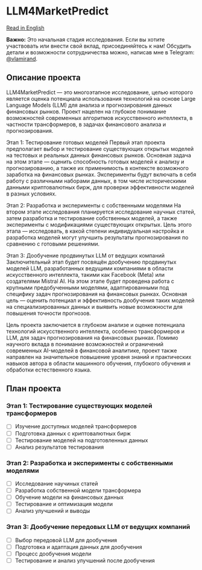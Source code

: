 # LLM4MarketPredict

[Read in English](./README.md)

**Важно:** Это начальная стадия исследования. Если вы хотите участвовать или внести свой вклад, присоединяйтесь к нам! Обсудить детали и возможности сотрудничества можно, написав мне в Telegram: [@vlamirand](https://t.me/vlamirand).

## Описание проекта
LLM4MarketPredict — это многоэтапное исследование, целью которого является оценка потенциала использования технологий на основе Large Language Models (LLM) для анализа и прогнозирования данных финансовых рынков. Проект нацелен на глубокое понимание возможностей современных алгоритмов искусственного интеллекта, в частности трансформеров, в задачах финансового анализа и прогнозирования.

Этап 1: Тестирование готовых моделей
Первый этап проекта предполагает выбор и тестирование существующих открытых моделей на тестовых и реальных данных финансовых рынков. Основная задача на этом этапе — оценить способность готовых моделей к анализу и прогнозированию, а также их применимость в контексте возможного заработка на финансовых рынках. Эксперименты будут включать в себя работу с различными наборами данных, в том числе историческими данными криптовалютных бирж, для проверки эффективности моделей в разных условиях.

Этап 2: Разработка и эксперименты с собственными моделями
На втором этапе исследования планируется исследование научных статей, затем разработка и тестирование собственных моделей, а также эксперименты с модификациями существующих открытых. Цель этого этапа — исследовать, в какой степени индивидуальная настройка и разработка моделей могут улучшить результаты прогнозирования по сравнению с готовыми решениями.

Этап 3: Дообучение продвинутых LLM от ведущих компаний
Заключительный этап будет посвящён дообучению продвинутых моделей LLM, разработанных ведущими компаниями в области искусственного интеллекта, такими как Facebook (Meta) или создателями Mistral AI. На этом этапе будет проведена работа с крупными предобученными моделями, адаптированными под специфику задач прогнозирования на финансовых рынках. Основная цель — оценить потенциал и эффективность дообучения таких моделей на специализированных данных и выявить новые возможности для повышения точности прогнозов.

Цель проекта заключается в глубоком анализе и оценке потенциала технологий искусственного интеллекта, особенно трансформеров и LLM, для задач прогнозирования на финансовых рынках. Помимо научного вклада в понимание возможностей и ограничений современных AI-моделей в финансовой аналитике, проект также направлен на значительное повышение уровня знаний и практических навыков автора в области машинного обучения, глубокого обучения и обработки естественного языка.

## План проекта

### Этап 1: Тестирование существующих моделей трансформеров
- [ ] Изучение доступных моделей трансформеров
- [ ] Подготовка данных с криптовалютных бирж
- [ ] Тестирование моделей на подготовленных данных
- [ ] Анализ результатов тестирования

### Этап 2: Разработка и эксперименты с собственными моделями
- [ ] Исследование научиных статей
- [ ] Разработка собственной модели трансформера
- [ ] Обучение модели на финансовых данных
- [ ] Тестирование и оптимизация модели
- [ ] Анализ улучшений и выводы

### Этап 3: Дообучение передовых LLM от ведущих компаний
- [ ] Выбор передовой LLM для дообучения
- [ ] Подготовка и адаптация данных для дообучения
- [ ] Процесс дообучения модели
- [ ] Тестирование и анализ улучшений после дообучения
